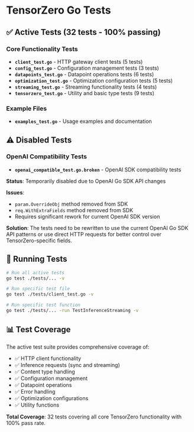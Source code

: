 # TensorZero Go Tests

## ✅ **Active Tests (32 tests - 100% passing)**

### Core Functionality Tests
- **`client_test.go`** - HTTP gateway client tests (5 tests)
- **`config_test.go`** - Configuration management tests (3 tests)
- **`datapoints_test.go`** - Datapoint operations tests (6 tests)
- **`optimization_test.go`** - Optimization configuration tests (5 tests)
- **`streaming_test.go`** - Streaming functionality tests (4 tests)
- **`tensorzero_test.go`** - Utility and basic type tests (9 tests)

### Example Files
- **`examples_test.go`** - Usage examples and documentation

## ⚠️ **Disabled Tests**

### OpenAI Compatibility Tests
- **`openai_compatible_test.go.broken`** - OpenAI SDK compatibility tests

**Status**: Temporarily disabled due to OpenAI Go SDK API changes

**Issues**: 
- `param.OverrideObj` method removed from SDK
- `req.WithExtraFields` method removed from SDK
- Requires significant rework for current OpenAI SDK version

**Solution**: The tests need to be rewritten to use the current OpenAI Go SDK API patterns or use direct HTTP requests for better control over TensorZero-specific fields.

## 🚀 **Running Tests**

```bash
# Run all active tests
go test ./tests/... -v

# Run specific test file
go test ./tests/client_test.go -v

# Run specific test function
go test ./tests/... -run TestInferenceStreaming -v
```

## 📊 **Test Coverage**

The active test suite provides comprehensive coverage of:
- ✅ HTTP client functionality
- ✅ Inference requests (sync and streaming)
- ✅ Content type handling
- ✅ Configuration management
- ✅ Datapoint operations
- ✅ Error handling
- ✅ Optimization configurations
- ✅ Utility functions

**Total Coverage**: 32 tests covering all core TensorZero functionality with 100% pass rate.